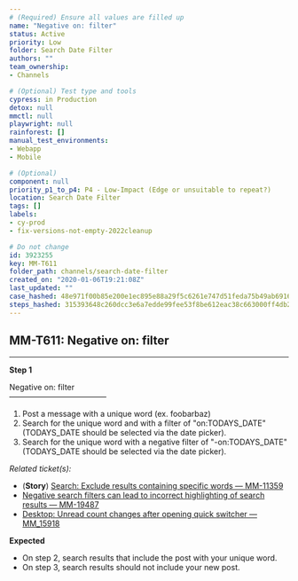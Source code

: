 ```yaml
---
# (Required) Ensure all values are filled up
name: "Negative on: filter"
status: Active
priority: Low
folder: Search Date Filter
authors: ""
team_ownership: 
- Channels

# (Optional) Test type and tools
cypress: in Production
detox: null
mmctl: null
playwright: null
rainforest: []
manual_test_environments: 
- Webapp
- Mobile

# (Optional)
component: null
priority_p1_to_p4: P4 - Low-Impact (Edge or unsuitable to repeat?)
location: Search Date Filter
tags: []
labels: 
- cy-prod
- fix-versions-not-empty-2022cleanup

# Do not change
id: 3923255
key: MM-T611
folder_path: channels/search-date-filter
created_on: "2020-01-06T19:21:08Z"
last_updated: ""
case_hashed: 48e971f00b85e200e1ec895e88a29f5c6261e747d51feda75b49ab691662c638cddba684a4a0e70c0990f9d58a4ae190
steps_hashed: 315393648c260dcc3e6a7edde99fee53f8be612eac38c663000ff4db29f63fbaa0a47e010af76c7cf65b93182b0d8f4c
---
```


## MM-T611: Negative on: filter

---

**Step 1**

Negative on: filter\
–––––––––––––––––––––––––

1. Post a message with a unique word (ex. foobarbaz)
2. Search for the unique word and with a filter of "on:TODAYS\_DATE" (TODAYS\_DATE should be selected via the date picker).
3. Search for the unique word with a negative filter of "-on:TODAYS\_DATE" (TODAYS\_DATE should be selected via the date picker).

_Related ticket(s):_

- (**Story**) [Search: Exclude results containing specific words — MM-11359](https://mattermost.atlassian.net/browse/MM-11359)
- [Negative search filters can lead to incorrect highlighting of search results — MM-19487](https://mattermost.atlassian.net/browse/MM-19487)
- [Desktop: Unread count changes after opening quick switcher — MM\_15918](https://mattermost.atlassian.net/browse/MM-15918)

**Expected**

- On step 2, search results that include the post with your unique word.
- On step 3, search results should not include your new post.
